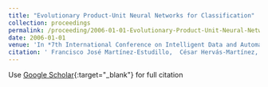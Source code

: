 ```yaml
---
title: "Evolutionary Product-Unit Neural Networks for Classification"
collection: proceedings
permalink: /proceeding/2006-01-01-Evolutionary-Product-Unit-Neural-Networks-for-Classification
date: 2006-01-01
venue: 'In *7th International Conference on Intelligent Data and Automated Learning (IDEAL 2006)*'
citation: ' Francisco José Martínez-Estudillo,  César Hervás-Martínez,  Alfonso Carlos Martínez-Estudillo,  S. Ventura,  Pedro Antonio Gutiérrez, &quot;Evolutionary Product-Unit Neural Networks for Classification.&quot; In *7th International Conference on Intelligent Data and Automated Learning (IDEAL 2006)*, Vol.4664, 2006, pp.1320--1328.'
---
```

Use [Google Scholar](https://scholar.google.com/scholar?q=Evolutionary+Product+Unit+Neural+Networks+for+Classification){:target="_blank"} for full citation